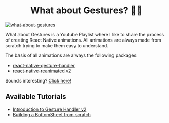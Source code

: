 <h1 align="center">
What about Gestures? 👌🏼
</h1>

 <a href="https://youtu.be/xpT2shjX790" target="_blank">
      <img src="https://github.com/enzomanuelmangano/what-about-gestures/blob/main/.assets/what-about-gestures.png" title="what-about-gestures">
  </a>

What about Gestures is a Youtube Playlist where I like to share the process of creating React Native animations. All animations are always made from scratch trying to make them easy to understand.

The basis of all animations are always the following packages:

- [react-native-gesture-handler](https://docs.swmansion.com/react-native-gesture-handler/docs)
- [react-native-reanimated v2](https://docs.swmansion.com/react-native-reanimated/docs/)

Sounds interesting? [Click here!](https://youtu.be/xpT2shjX790)

## Available Tutorials

- [Introduction to Gesture Handler v2](https://youtu.be/xpT2shjX790)
- [Building a BottomSheet from scratch](https://youtu.be/KvRqsRwpwhY)
